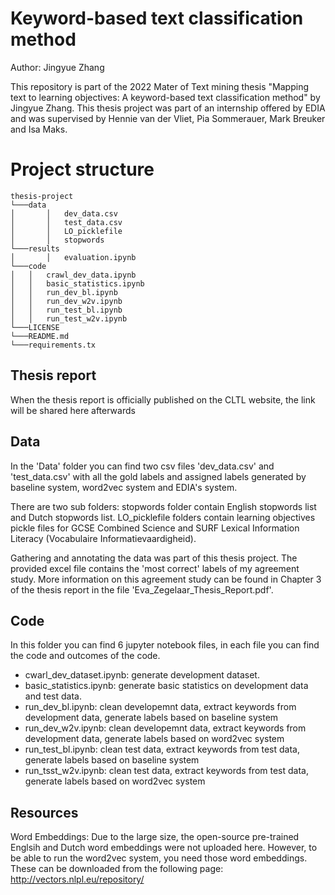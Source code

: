 # Keyword-based text classification method
Author: Jingyue Zhang

This repository is part of the 2022 Mater of Text mining thesis "Mapping text to learning objectives: A keyword-based text classification method" by Jingyue Zhang. This thesis project was part of an internship offered by EDIA and was supervised by Hennie van der Vliet, Pia Sommerauer, Mark Breuker and Isa Maks.

# Project structure

```
thesis-project
└───data
│       │   dev_data.csv 
│       │   test_data.csv
│       │   LO_picklefile
│       │   stopwords
└───results
│       │   evaluation.ipynb 
└───code
│   │   crawl_dev_data.ipynb 
│   │   basic_statistics.ipynb
│   │   run_dev_bl.ipynb
│   │   run_dev_w2v.ipynb
│   │   run_test_bl.ipynb
│   │   run_test_w2v.ipynb
└───LICENSE
└───README.md
└───requirements.tx
```

## Thesis report
When the thesis report is officially published on the CLTL website, the link will be shared here afterwards

## Data
In the 'Data' folder you can find two csv files 'dev_data.csv' and 'test_data.csv' with all the gold labels and assigned labels generated by baseline system, word2vec system and EDIA's system. 

There are two sub folders: stopwords folder contain English stopwords list and Dutch stopwords list. LO_picklefile folders contain learning objectives pickle files for GCSE Combined Science and SURF Lexical Information Literacy (Vocabulaire Informatievaardigheid).



Gathering and annotating the data was part of this thesis project. The provided excel file contains the 'most correct' labels of my agreement study. More information on this agreement study can be found in Chapter 3 of the thesis report in the file 'Eva_Zegelaar_Thesis_Report.pdf'.

## Code
In this folder you can find 6 jupyter notebook files, in each file you can find the code and outcomes of the code.
- cwarl_dev_dataset.ipynb: generate development dataset.
- basic_statistics.ipynb: generate basic statistics on development data and test data.
- run_dev_bl.ipynb: clean developemnt data, extract keywords from development data, generate labels based on baseline system
- run_dev_w2v.ipynb: clean developemnt data, extract keywords from development data, generate labels based on word2vec system
- run_test_bl.ipynb: clean test data, extract keywords from test data, generate labels based on baseline system
- run_tsst_w2v.ipynb: clean test data, extract keywords from test data, generate labels based on word2vec system

## Resources
Word Embeddings:
Due to the large size, the open-source pre-trained Englsih and Dutch word embeddings were not uploaded here. However, to be able to run the word2vec system, you need those word embeddings. These can be downloaded from the following page: http://vectors.nlpl.eu/repository/








